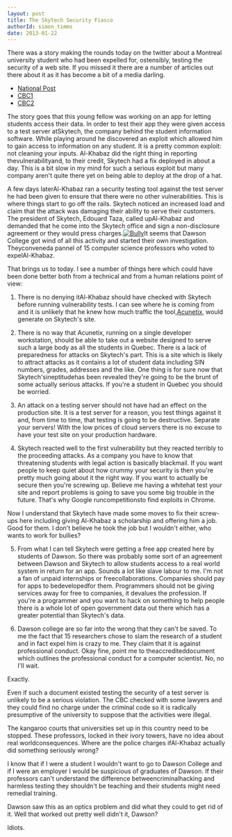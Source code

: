```yaml
---
layout: post
title: The Skytech Security Fiasco
authorId: simon_timms
date: 2013-01-22
---
```


There was a story making the rounds today on the twitter about a Montreal university student who had been expelled for, ostensibly, testing the security of a web site. If you missed it there are a number of articles out there about it as it has become a bit of a media darling.

- [<span style="line-height:14px;">National Post</span>](http://news.nationalpost.com/2013/01/20/youth-expelled-from-montreal-college-after-finding-sloppy-coding-that-compromised-security-of-250000-students-personal-data/)
- [CBC1](http://www.cbc.ca/news/technology/story/2013/01/21/montreal-dawson-college-hack-hamed-al-khabaz.html?autoplay=true)
- [CBC2](http://www.cbc.ca/news/technology/story/2013/01/21/montreal-dawson-college-hack-hamed-al-khabaz.html)

The story goes that this young fellow was working on an app for letting students access their data. In order to test their app they were given access to a test server atSkytech, the company behind the student information software. While playing around he discovered an exploit which allowed him to gain access to information on any student. It is a pretty common exploit: not cleaning your inputs. Al-Khabaz did the right thing in reporting thevulnerabilityand, to their credit, Skytech had a fix deployed in about a day. This is a bit slow in my mind for such a serious exploit but many company aren't quite there yet on being able to deploy at the drop of a hat.

A few days laterAl-Khabaz ran a security testing tool against the test server he had been given to ensure that there were no other vulnerabilities. This is where things start to go off the rails. Skytech noticed an increased load and claim that the attack was damaging their ability to serve their customers. The president of Skytech, Edouard Taza, called upAl-Khabaz and demanded that he come into the Skytech office and sign a non-disclosure agreement or they would press charges.[![Bully](http://stimms.files.wordpress.com/2013/01/bully.gif?w=300)](http://stimms.files.wordpress.com/2013/01/bully.gif)It seems that Dawson College got wind of all this activity and started their own investigation. Theyconveneda pannel of 15 computer science professors who voted to expelAl-Khabaz.

That brings us to today. I see a number of things here which could have been done better both from a technical and from a human relations point of view:

1. There is no denying itAl-Khabaz should have checked with Skytech before running vulnerability tests. I can see where he is coming from and it is unlikely that he knew how much traffic the tool,[Acunetix](http://www.acunetix.com/), would generate on Skytech's site.

2. There is no way that Acunetix, running on a single developer workstation, should be able to take out a website designed to serve such a large body as all the students in Quebec. There is a lack of preparedness for attacks on Skytech's part. This is a site which is likely to attract attacks as it contains a lot of student data including SIN numbers, grades, addresses and the like. One thing is for sure now that Skytech'sineptitudehas been revealed they're going to be the brunt of some actually serious attacks. If you're a student in Quebec you should be worried.

3. An attack on a testing server should not have had an effect on the production site. It is a test server for a reason, you test things against it and, from time to time, that testing is going to be destructive. Separate your servers! With the low prices of cloud servers there is no excuse to have your test site on your production hardware.

4. Skytech reacted well to the first vulnerability but they reacted terribly to the proceeding attacks. As a company you have to know that threatening students with legal action is basically blackmail. If you want people to keep quiet about how crummy your security is then you're pretty much going about it the right way. If you want to actually be secure then you're screwing up. Believe me having a whitehat test your site and report problems is going to save you some big trouble in the future. That's why Google runcompetitionsto find exploits in Chrome.

Now I understand that Skytech have made some moves to fix their screw-ups here including giving Al-Khabaz a scholarship and offering him a job. Good for them. I don't believe he took the job but I wouldn't either, who wants to work for bullies?

5. From what I can tell Skytech were getting a free app created here by students of Dawson. So there was probably some sort of an agreement between Dawson and Skytech to allow students access to a real world system in return for an app. Sounds a lot like slave labour to me. I'm not a fan of unpaid internships or freecollaborations. Companies should pay for apps to bedevelopedfor them. Programmers should not be giving services away for free to companies, it devalues the profession. If you're a programmer and you want to hack on something to help people there is a whole lot of open government data out there which has a greater potential than Skytech's data.

6. Dawson college are so far into the wrong that they can't be saved. To me the fact that 15 researchers chose to slam the research of a student and in fact expel him is crazy to me. They claim that it is against professional conduct. Okay fine, point me to theaccrediteddocument which outlines the professional conduct for a computer scientist. No, no I'll wait.

Exactly.

Even if such a document existed testing the security of a test server is unlikely to be a serious violation. The CBC checked with some lawyers and they could find no charge under the criminal code so it is radically presumptive of the university to suppose that the activities were illegal.

The kangaroo courts that universities set up in this country need to be stopped. These professors, locked in their ivory towers, have no idea about real worldconsequences. Where are the police charges ifAl-Khabaz actually did something seriously wrong?

I know that if I were a student I wouldn't want to go to Dawson College and if I were an employer I would be suspicious of graduates of Dawson. If their professors can't understand the difference betweencriminalhacking and harmless testing they shouldn't be teaching and their students might need remedial training.

Dawson saw this as an optics problem and did what they could to get rid of it. Well that worked out pretty well didn't it, Dawson?

Idiots.



